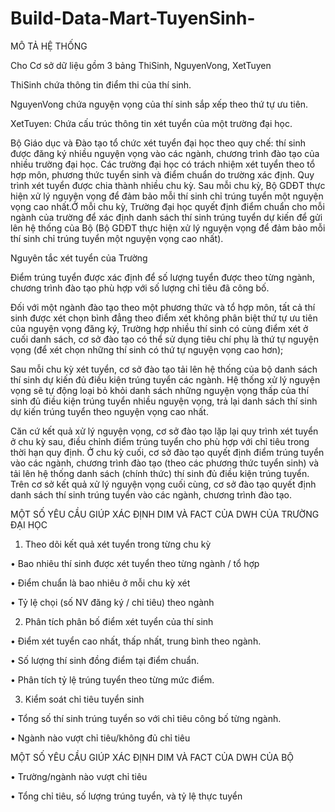 # Build-Data-Mart-TuyenSinh-
MÔ TẢ HỆ THỐNG

Cho Cơ sở dữ liệu gồm 3 bảng ThiSinh, NguyenVong, XetTuyen

ThiSinh chứa thông tin điểm thi của thí sinh.

NguyenVong chứa nguyện vọng của thí sinh sắp xếp theo thứ tự ưu tiên.

XetTuyen: Chứa cấu trúc thông tin xét tuyển của một trường đại học.

Bộ Giáo dục và Đào tạo tổ chức xét tuyển đại học theo quy chế: thí sinh được đăng ký nhiều nguyện vọng vào các ngành, chương trình đào tạo của nhiều trường đại học. Các trường đại học có trách nhiệm xét tuyển theo tổ hợp môn, phương thức tuyển sinh và điểm chuẩn do trường xác định. Quy trình xét tuyển được chia thành nhiều chu kỳ. Sau mỗi chu kỳ, Bộ GDĐT thực hiện xử lý nguyện vọng để đảm bảo mỗi thí sinh chỉ trúng tuyển một nguyện vọng cao nhất.Ở mỗi chu kỳ, Trường đại học quyết định điểm chuẩn cho mỗi ngành của trường để xác định danh sách thí sinh trúng tuyển dự kiến để gửi lên hệ thống của Bộ (Bộ GDĐT thực hiện xử lý nguyện vọng để đảm bảo mỗi thí sinh chỉ trúng tuyển một nguyện vọng cao nhất).

Nguyên tắc xét tuyển của Trường

Điểm trúng tuyển được xác định để số lượng tuyển được theo từng ngành, chương trình đào tạo phù hợp với số lượng chỉ tiêu đã công bố.

Đối với một ngành đào tạo theo một phương thức và tổ hợp môn, tất cả thí sinh được xét chọn bình đẳng theo điểm xét không phân biệt thứ tự ưu tiên của nguyện vọng đăng ký, Trường hợp nhiều thí sinh có cùng điểm xét ở cuối danh sách, cơ sở đào tạo có thể sử dụng tiêu chí phụ là thứ tự nguyện vọng (để xét chọn những thí sinh có thứ tự nguyện vọng cao hơn);

Sau mỗi chu kỳ xét tuyển, cơ sở đào tạo tải lên hệ thống của bộ danh sách thí sinh dự kiến đủ điều kiện trúng tuyển các ngành. Hệ thống xử lý nguyện vọng sẽ tự động loại bỏ khỏi danh sách những nguyện vọng thấp của thí sinh đủ điều kiện trúng tuyển nhiều nguyện vọng, trả lại danh sách thí sinh dự kiến trúng tuyển theo nguyện vọng cao nhất.

Căn cứ kết quả xử lý nguyện vọng, cơ sở đào tạo lặp lại quy trình xét tuyển ở chu kỳ sau, điều chỉnh điểm trúng tuyển cho phù hợp với chỉ tiêu trong thời hạn quy định. Ở chu kỳ cuối, cơ sở đào tạo quyết định điểm trúng tuyển vào các ngành, chương trình đào tạo (theo các phương thức tuyển sinh) và tải lên hệ thống danh sách (chính thức) thí sinh đủ điều kiện trúng tuyển. Trên cơ sở kết quả xử lý nguyện vọng cuối cùng, cơ sở đào tạo quyết định danh sách thí sinh trúng tuyển vào các ngành, chương trình đào tạo.

MỘT SỐ YÊU CẦU GIÚP XÁC ĐỊNH DIM VÀ FACT CỦA DWH CỦA TRƯỜNG ĐẠI HỌC

1.	Theo dõi kết quả xét tuyển trong từng chu kỳ
   
•	Bao nhiêu thí sinh được xét tuyển theo từng ngành / tổ hợp

•	Điểm chuẩn là bao nhiêu ở mỗi chu kỳ xét

•	Tỷ lệ chọi (số NV đăng ký / chỉ tiêu) theo ngành

2. Phân tích phân bố điểm xét tuyển của thí sinh
   
•	Điểm xét tuyển cao nhất, thấp nhất, trung bình theo ngành.

•	Số lượng thí sinh đồng điểm tại điểm chuẩn.

•	Phân tích tỷ lệ trúng tuyển theo từng mức điểm.

3. Kiểm soát chỉ tiêu tuyển sinh
   
•	Tổng số thí sinh trúng tuyển so với chỉ tiêu công bố từng ngành.

•	Ngành nào vượt chỉ tiêu/không đủ chỉ tiêu

MỘT SỐ YÊU CẦU GIÚP XÁC ĐỊNH DIM VÀ FACT CỦA DWH CỦA BỘ

•	Trường/ngành nào vượt chỉ tiêu

•	Tổng chỉ tiêu, số lượng trúng tuyển, và tỷ lệ thực tuyển 


